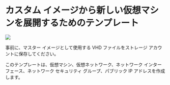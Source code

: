 # カスタム イメージから新しい仮想マシンを展開するためのテンプレート

<a href="https://portal.azure.com/#create/Microsoft.Template/uri/https%3A%2F%2Fraw.githubusercontent.com%2Fryukiy%2Fazure-sample-templates%2Fmaster%2Fcreate-vm-from-custom-image%2Fazuredeploy.json" target="_blank">
    <img src="http://azuredeploy.net/deploybutton.png"/>
</a>

事前に、マスター イメージとして使用する VHD ファイルをストレージ アカウントに保存してください。

このテンプレートは、仮想マシン、仮想ネットワーク、ネットワーク インターフェース、ネットワーク セキュリティ グループ、パブリック IP アドレスを作成します。